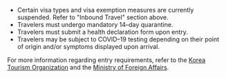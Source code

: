 - Certain visa types and visa exemption measures are currently suspended. Refer to "Inbound Travel" section above.
- Travelers must undergo mandatory 14–day quarantine.
- Travelers must submit a health declaration form upon entry.
- Travelers may be subject to COVID–19 testing depending on their point of origin and/or symptoms displayed upon arrival.

For more information regarding entry requirements, refer to the [Korea Tourism Organization](http://english.visitkorea.or.kr/enu/AKR/FU_EN_15.jsp?cid=2645060) and the [Ministry of Foreign Affairs](http://www.mofa.go.kr/eng/brd/m_22742/list.do).
